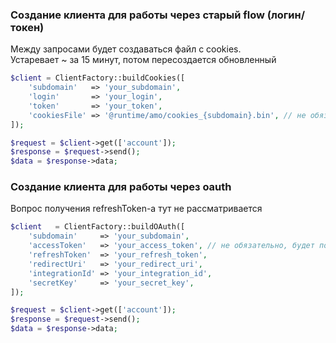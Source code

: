 ### Создание клиента для работы через старый flow (логин/токен)
Между запросами будет создаваться файл с cookies.  
Устаревает ~ за 15 минут, потом пересоздается обновленный

```php
$client = ClientFactory::buildCookies([
    'subdomain'   => 'your_subdomain',
    'login'       => 'your_login',
    'token'       => 'your_token',
    'cookiesFile' => '@runtime/amo/cookies_{subdomain}.bin', // не обязательно, по умолчанию - такой
]);

$request = $client->get(['account']);
$response = $request->send();
$data = $response->data;
```

### Создание клиента для работы через oauth
Вопрос получения refreshToken-а тут не рассматривается

```php
$client   = ClientFactory::buildOAuth([
    'subdomain'     => 'your_subdomain',
    'accessToken'   => 'your_access_token', // не обязательно, будет получен при запросе
    'refreshToken'  => 'your_refresh_token',
    'redirectUri'   => 'your_redirect_uri',
    'integrationId' => 'your_integration_id',
    'secretKey'     => 'your_secret_key',
]);

$request = $client->get(['account']);
$response = $request->send();
$data = $response->data;
```

